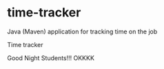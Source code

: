# time-tracker
Java (Maven) application for tracking time on the job

Time tracker

Good Night Students!!! OKKKK
